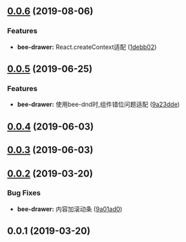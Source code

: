 <a name="0.0.6"></a>
## [0.0.6](https://github.com/tinper-bee/bee-drawer/compare/v0.0.5...v0.0.6) (2019-08-06)


### Features

* **bee-drawer:** React.createContext适配 ([1debb02](https://github.com/tinper-bee/bee-drawer/commit/1debb02))



<a name="0.0.5"></a>
## [0.0.5](https://github.com/tinper-bee/bee-drawer/compare/v0.0.4...v0.0.5) (2019-06-25)


### Features

* **bee-drawer:** 使用bee-dnd时,组件错位问题适配 ([9a23dde](https://github.com/tinper-bee/bee-drawer/commit/9a23dde))



<a name="0.0.4"></a>
## [0.0.4](https://github.com/tinper-bee/bee-drawer/compare/v0.0.3...v0.0.4) (2019-06-03)



<a name="0.0.3"></a>
## [0.0.3](https://github.com/tinper-bee/bee-drawer/compare/v0.0.2...v0.0.3) (2019-06-03)



<a name="0.0.2"></a>
## [0.0.2](https://github.com/tinper-bee/bee-drawer/compare/v0.0.1...v0.0.2) (2019-03-20)


### Bug Fixes

* **bee-drawer:** 内容加滚动条 ([9a01ad0](https://github.com/tinper-bee/bee-drawer/commit/9a01ad0))



<a name="0.0.1"></a>
## 0.0.1 (2019-03-20)



